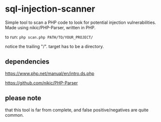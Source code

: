 # sql-injection-scanner

Simple tool to scan a PHP code to look for potential injection vulnerabilities. Made using nikic/PHP-Parser, written in PHP.

to run: `php scan.php PATH/TO/YOUR_PROJECT/`

notice the trailing "/". target has to be a directory.

## dependencies

https://www.php.net/manual/en/intro.ds.php 

https://github.com/nikic/PHP-Parser

## please note

that this tool is far from complete, and false positive/negatives are quite common.
